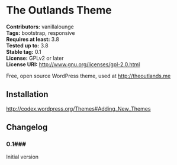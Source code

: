 # The Outlands Theme  #
**Contributors:** vanillalounge  
**Tags:** bootstrap, responsive  
**Requires at least:** 3.8  
**Tested up to:** 3.8  
**Stable tag:** 0.1  
**License:** GPLv2 or later  
**License URI:** http://www.gnu.org/licenses/gpl-2.0.html  

Free, open source WordPress theme, used at http://theoutlands.me

## Installation ##
http://codex.wordpress.org/Themes#Adding_New_Themes

## Changelog ##
### 0.1###
Initial version